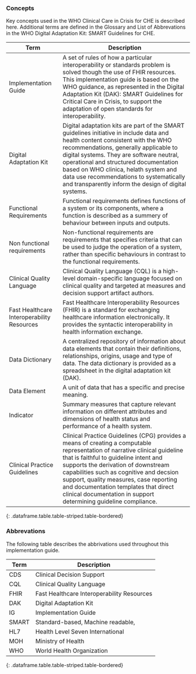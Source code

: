 ### Concepts

Key concepts used in the WHO Clinical Care in Crisis for CHE is described here. Additional terms are defined in the Glossary and List of Abbrevations in the WHO Digital Adaptation Kit: SMART Guidelines for CHE.

| **Term**                                   | **Description**                                                                                                                                                                                                                                                                                                                                                                                             |
| ------------------------------------------ | ----------------------------------------------------------------------------------------------------------------------------------------------------------------------------------------------------------------------------------------------------------------------------------------------------------------------------------------------------------------------------------------------------------- |
| Implementation Guide                       | A set of rules of how a particular interoperability or standards problem is solved though the use of FHIR resources. This implementation guide is based on the WHO guidance, as represented in the Digital Adaptation Kit (DAK): SMART Guidelines for Critical Care in Crisis, to support the adaptation of open standards for interoperability.                                                            |
| Digital Adaptation Kit                     | Digital adaptation kits are part of the SMART guidelines initiative in include data and health content consistent with the WHO recommendations, generally applicable to digital systems. They are software neutral, operational and structured documentation based on WHO clinica, helath system and data use recommendations to systematically and transparently inform the design of digital systems.     |
| Functional Requirements                    | Functional requirements defines functions of a system or its components, where a function is described as a summery of behaviour between inputs and outputs.                                                                                                                                                                                                                                                |
| Non functional requirements                | Non-functional requirements are requirements that specifies criteria that can be used to judge the operation of a system, rather than specific behaviours in contrast to the functional requirements.                                                                                                                                                                                                       |
| Clinical Quality Language                  | Clinical Quality Language (CQL) is a high-level domain-specific language focused on clinical quality and targeted at measures and decision support artifact authors.                                                                                                                                                                                                                                        |
| Fast Healthcare Interoperability Resources | Fast Healthcare Interoperability Resources (FHIR) is a standard for exchanging healthcare information electronically. It provides the syntactic interoperability in health information exchange.                                                                                                                                                                                                            |
| Data Dictionary                            | A centralized repository of information about data elements that contain their definitions, relationships, origins, usage and type of data. The data dictionary is provided as a spreadsheet in the digital adaptation kit (DAK).                                                                                                                                                                           |
| Data Element                               | A unit of data that has a specific and precise meaning.                                                                                                                                                                                                                                                                                                                                                     |
| Indicator                                  | Summary measures that capture relevant information on different attributes and dimensions of health status and performance of a health system.                                                                                                                                                                                                                                                              |
| Clinical Practice Guidelines               | Clinical Practice Guidelines (CPG) provides a means of creating a computable representation of narrative clinical guideline that is faithful to guideline intent and supports the derivation of downstream capabilities such as cognitive and decsion support, quality measures, case reporting and documentation templates that direct clinical documentation in support determining guideline compliance. |
{: .dataframe.table.table-striped.table-bordered}

### Abbrevations

The following table describes the abbrivations used throughout this implementation guide.

| **Term** | **Description**                            |
| -------- | ------------------------------------------ |
| CDS      | Clinical Decision Support                  |
| CQL      | Clinical Quality Language                  |
| FHIR     | Fast Healthcare Interoperability Resources |
| DAK      | Digital Adaptation Kit                     |
| IG       | Implementation Guide                       |
| SMART    | Standard-based, Machine readable,          |
| HL7      | Health Level Seven International           |
| MOH      | Ministry of Health                         |
| WHO      | World Health Organization                  |
{: .dataframe.table.table-striped.table-bordered}

